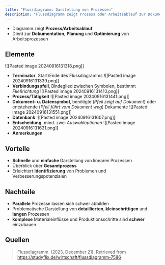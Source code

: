 ```yaml
---
title: "Flussdiagramm: Darstellung von Prozessen"
description: "Flussdiagramm zeigt Prozess oder Arbeitsablauf zur Dokumentation, Planung und Optimierung. Elemente sind Terminator, Verbindungspfeil, Prozess, Dokument, Datenbank, Entscheidung und Anmerkungen. Vorteile sind schnelle Darstellung und Überblick. Nachteile sind Schwierigkeiten bei parallelen Prozessen."
---
```


- Diagramm zeigt **Prozess/Arbeitsablauf** 
- Dient zur **Dokumentation**, **Planung** und **Optimierung** von Arbeitsprozessen

## Elemente
![[Pasted image 20240916131318.png]]
- **Terminator**, Start/Ende des Flussdiagramms
![[Pasted image 20240916131339.png]]
- **Verbindungspfeil**, Bindeglied zwischen Symbolen, bestimmt *Fließrichtung*
![[Pasted image 20240916131410.png]]
- **Prozess/Tätigkeit**
![[Pasted image 20240916131441.png]]
- **Dokument- u. Datensymbol**, benötigte (*Pfeil zeigt auf Dokument*) oder entstehende (*Pfeil führt vom Dokument weg*) Dokumente
![[Pasted image 20240916131551.png]]
- **Datenbank**
![[Pasted image 20240916131607.png]]
- **Entscheidung**, mind. zwei *Auswahloptionen*
![[Pasted image 20240916131631.png]]
- **Anmerkungen**

## Vorteile
- **Schnelle** und **einfache** Darstellung von linearen Prozessen
- Überblick über **Gesamtprozess**
- Erleichtert **Identifizierung** von Problemen und Verbesserungspotenzialen

## Nachteile
- **Parallele** Prozesse lassen sich schwer abbilden
- Problematische Darstellung von **detaillierten, kleinschrittigen** und **langen** Prozessen
- **komplexe** Materialeinflüsse und Produktionsschritte sind **schwer** einzubauen

## Quellen
> Flussdiagramm. (2023, December 21). Retrieved from https://studyflix.de/wirtschaft/flussdiagramm-7586